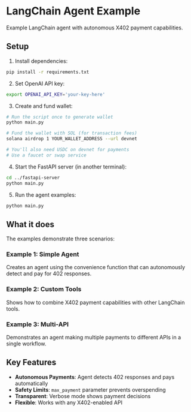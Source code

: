 # LangChain Agent Example

Example LangChain agent with autonomous X402 payment capabilities.

## Setup

1. Install dependencies:
```bash
pip install -r requirements.txt
```

2. Set OpenAI API key:
```bash
export OPENAI_API_KEY='your-key-here'
```

3. Create and fund wallet:
```bash
# Run the script once to generate wallet
python main.py

# Fund the wallet with SOL (for transaction fees)
solana airdrop 1 YOUR_WALLET_ADDRESS --url devnet

# You'll also need USDC on devnet for payments
# Use a faucet or swap service
```

4. Start the FastAPI server (in another terminal):
```bash
cd ../fastapi-server
python main.py
```

5. Run the agent examples:
```bash
python main.py
```

## What it does

The examples demonstrate three scenarios:

### Example 1: Simple Agent
Creates an agent using the convenience function that can autonomously detect and pay for 402 responses.

### Example 2: Custom Tools
Shows how to combine X402 payment capabilities with other LangChain tools.

### Example 3: Multi-API
Demonstrates an agent making multiple payments to different APIs in a single workflow.

## Key Features

- **Autonomous Payments**: Agent detects 402 responses and pays automatically
- **Safety Limits**: `max_payment` parameter prevents overspending
- **Transparent**: Verbose mode shows payment decisions
- **Flexible**: Works with any X402-enabled API